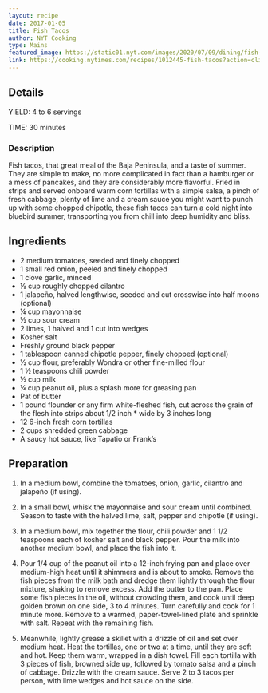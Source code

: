 ```yaml
---
layout: recipe
date: 2017-01-05
title: Fish Tacos
author: NYT Cooking
type: Mains
featured_image: https://static01.nyt.com/images/2020/07/09/dining/fish-tacos-horizontal/merlin_125553677_41461c04-77ba-456c-8a57-eeed2227f542-articleLarge.jpg
link: https://cooking.nytimes.com/recipes/1012445-fish-tacos?action=click&module=RecipeBox&pgType=recipebox-page&region=all&rank=6
---
```

## Details

YIELD: 4 to 6 servings

TIME: 30 minutes

### Description
Fish tacos, that great meal of the Baja Peninsula, and a taste of summer. They are simple to make, no more complicated in fact than a hamburger or a mess of pancakes, and they are considerably more flavorful. Fried in strips and served onboard warm corn tortillas with a simple salsa, a pinch of fresh cabbage, plenty of lime and a cream sauce you might want to punch up with some chopped chipotle, these fish tacos can turn a cold night into bluebird summer, transporting you from chill into deep humidity and bliss.

## Ingredients

* 2 medium tomatoes, seeded and finely chopped
* 1 small red onion, peeled and finely chopped
* 1 clove garlic, minced
* ½ cup roughly chopped cilantro
* 1 jalapeño, halved lengthwise, seeded and cut crosswise into half moons (optional)
* ¼ cup mayonnaise
* ½ cup sour cream
* 2 limes, 1 halved and 1 cut into wedges
* Kosher salt
* Freshly ground black pepper
* 1 tablespoon canned chipotle pepper, finely chopped (optional)
* ½ cup flour, preferably Wondra or other fine-milled flour
* 1 ½ teaspoons chili powder
* ½ cup milk
* ¼ cup peanut oil, plus a splash more for greasing pan
* Pat of butter
* 1 pound flounder or any firm white-fleshed fish, cut across the grain of the flesh into strips about 1/2 inch * wide by 3 inches long
* 12 6-inch fresh corn tortillas
* 2 cups shredded green cabbage
* A saucy hot sauce, like Tapatio or Frank’s


## Preparation

1. In a medium bowl, combine the tomatoes, onion, garlic, cilantro and jalapeño (if using).

1. In a small bowl, whisk the mayonnaise and sour cream until combined. Season to taste with the halved lime, salt, pepper and chipotle (if using).

1. In a medium bowl, mix together the flour, chili powder and 1 1/2 teaspoons each of kosher salt and black pepper. Pour the milk into another medium bowl, and place the fish into it.

1. Pour 1/4 cup of the peanut oil into a 12-inch frying pan and place over medium-high heat until it shimmers and is about to smoke. Remove the fish pieces from the milk bath and dredge them lightly through the flour mixture, shaking to remove excess. Add the butter to the pan. Place some fish pieces in the oil, without crowding them, and cook until deep golden brown on one side, 3 to 4 minutes. Turn carefully and cook for 1 minute more. Remove to a warmed, paper-towel-lined plate and sprinkle with salt. Repeat with the remaining fish.

1. Meanwhile, lightly grease a skillet with a drizzle of oil and set over medium heat. Heat the tortillas, one or two at a time, until they are soft and hot. Keep them warm, wrapped in a dish towel.
Fill each tortilla with 3 pieces of fish, browned side up, followed by tomato salsa and a pinch of cabbage. Drizzle with the cream sauce. Serve 2 to 3 tacos per person, with lime wedges and hot sauce on the side.
